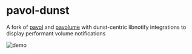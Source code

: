 # pavol-dunst
A fork of [pavol](https://github.com/dturing/pavol) and [pavolume](https://github.com/andornaut/pavolume) with dunst-centric libnotify integrations to display performant volume notifications

![demo](https://user-images.githubusercontent.com/85039141/143789483-ebb2ee4f-c4d4-48c2-9476-1b6da7ea4bb7.gif)
